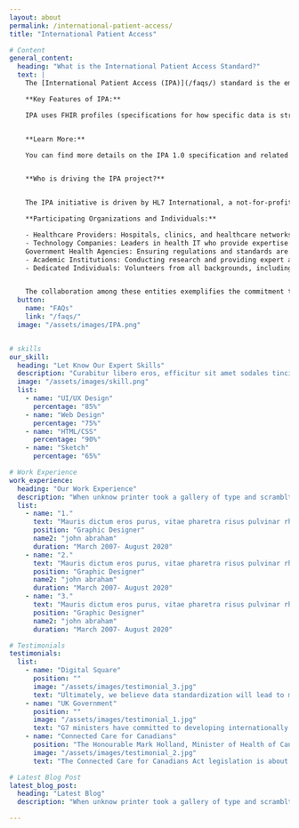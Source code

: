 ```yaml
---
layout: about
permalink: /international-patient-access/
title: "International Patient Access"

# Content
general_content:
  heading: "What is the International Patient Access Standard?"
  text: |
    The [International Patient Access (IPA)](/faqs/) standard is the emerging global specification that empowers patients by allowing medical apps to easily access and share health information across countries. It builds upon existing FHIR (Fast Healthcare Interoperability Resources) standards but adds important improvements for secure, reliable, and consistent data exchange.

    **Key Features of IPA:**

    IPA uses FHIR profiles (specifications for how specific data is structured) to define a globally harmonized set of core health information. Countries can then expand on this base information to meet their unique needs.


    **Learn More:**

    You can find more details on the IPA 1.0 specification and related resources. Stay updated on the latest IPA developments by visiting [our blog](https://blog.hl7.org/international-patient-access){: target="_blank"} and joining the HL7 community.


    **Who is driving the IPA project?**


    The IPA initiative is driven by HL7 International, a not-for-profit organization dedicated to developing standards for the exchange of electronic health information. As a global leader in health data interoperability, HL7's work is largely made possible through the contributions of volunteers from various sectors in the healthcare and technology industries.

    **Participating Organizations and Individuals:**

    - Healthcare Providers: Hospitals, clinics, and healthcare networks around the globe contribute insights and testing environments.
    - Technology Companies: Leaders in health IT who provide expertise in software and systems integration.
    Government Health Agencies: Ensuring regulations and standards are met across different countries.
    - Academic Institutions: Conducting research and providing expert analyses and recommendations.
    - Dedicated Individuals: Volunteers from all backgrounds, including doctors, nurses, IT professionals, and policymakers, who bring diverse perspectives and skills to the table.


    The collaboration among these entities exemplifies the commitment to improving global health data interoperability and ensuring patients have greater access and control over their healthcare information.
  button:
    name: "FAQs"
    link: "/faqs/"
  image: "/assets/images/IPA.png"


# skills
our_skill:
  heading: "Let Know Our Expert Skills"
  description: "Curabitur libero eros, efficitur sit amet sodales tincidunt, aliquet et leo. Sed ut nibh feugiat, auctor enim quis, hendrerit ipsum. Aenean blandit lacinia suscipit. Nunc ut tincidunt massa, eu semper lacus."
  image: "/assets/images/skill.png"
  list:
    - name: "UI/UX Design"
      percentage: "85%"
    - name: "Web Design"
      percentage: "75%"
    - name: "HTML/CSS"
      percentage: "90%"
    - name: "Sketch"
      percentage: "65%"

# Work Experience
work_experience:
  heading: "Our Work Experience"
  description: "When unknow printer took a gallery of type and scramblted it to make a type specimen book"
  list:
    - name: "1."
      text: "Mauris dictum eros purus, vitae pharetra risus pulvinar rhoncus. Duis bibendum tristique luctus. Aliquam non urna odio morbi nec lectus tempus lorem vehicula consequat sed eu lectus. Ut maximus nulla a est placer."
      position: "Graphic Designer"
      name2: "john abraham"
      duration: "March 2007- August 2020"
    - name: "2."
      text: "Mauris dictum eros purus, vitae pharetra risus pulvinar rhoncus. Duis bibendum tristique luctus. Aliquam non urna odio morbi nec lectus tempus lorem vehicula consequat sed eu lectus. Ut maximus nulla a est placer."
      position: "Graphic Designer"
      name2: "john abraham"
      duration: "March 2007- August 2020"
    - name: "3."
      text: "Mauris dictum eros purus, vitae pharetra risus pulvinar rhoncus. Duis bibendum tristique luctus. Aliquam non urna odio morbi nec lectus tempus lorem vehicula consequat sed eu lectus. Ut maximus nulla a est placer."
      position: "Graphic Designer"
      name2: "john abraham"
      duration: "March 2007- August 2020"

# Testimonials
testimonials:
  list:
    - name: "Digital Square"
      position: ""
      image: "/assets/images/testimonial_3.jpg"
      text: "Ultimately, we believe data standardization will lead to more equitable health care systems and better health outcomes for all."
    - name: "UK Government"
      position: ""
      image: "/assets/images/testimonial_1.jpg"
      text: "G7 ministers have committed to developing internationally shared principles for enabling patient access to health data and promoting the use of open standards for health data for public health."
    - name: "Connected Care for Canadians"
      position: "The Honourable Mark Holland, Minister of Health of Canada"
      image: "/assets/images/testimonial_2.jpg"
      text: "The Connected Care for Canadians Act legislation is about enabling Canadians to access their own health data and to use that information to make better decisions about their health care, no matter where they are receiving it. It will also allow health care professionals to deliver higher quality and coordinated care and make more informed patient decisions."

# Latest Blog Post
latest_blog_post:
  heading: "Latest Blog"
  description: "When unknow printer took a gallery of type and scramblted it to make a type specimen book"

---
```

